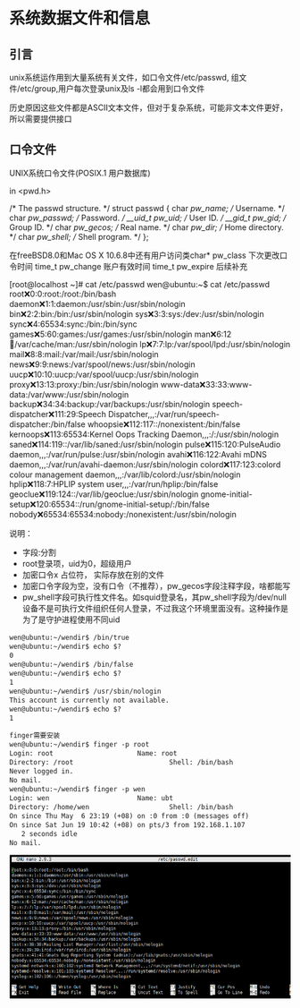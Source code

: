 # 系统数据文件和信息
## 引言
unix系统运作用到大量系统有关文件，如口令文件/etc/passwd, 组文件/etc/group,用户每次登录unix及ls -l都会用到口令文件

历史原因这些文件都是ASCII文本文件，但对于复杂系统，可能非文本文件更好，所以需要提供接口

## 口令文件

UNIX系统口令文件(POSIX.1 用户数据库)

in <pwd.h>

/* The passwd structure.  */
struct passwd
{
  char *pw_name;                /* Username.  */
  char *pw_passwd;              /* Password.  */
  __uid_t pw_uid;               /* User ID.  */
  __gid_t pw_gid;               /* Group ID.  */
  char *pw_gecos;               /* Real name.  */
  char *pw_dir;                 /* Home directory.  */
  char *pw_shell;               /* Shell program.  */
};

在freeBSD8.0和Mac OS X 10.6.8中还有用户访问类char* pw_class
下次更改口令时间 time_t pw_change
账户有效时间 time_t pw_expire
后续补充


[root@localhost ~]# cat /etc/passwd
wen@ubuntu:~$ cat /etc/passwd
root:x:0:0:root:/root:/bin/bash
daemon:x:1:1:daemon:/usr/sbin:/usr/sbin/nologin
bin:x:2:2:bin:/bin:/usr/sbin/nologin
sys:x:3:3:sys:/dev:/usr/sbin/nologin
sync:x:4:65534:sync:/bin:/bin/sync
games:x:5:60:games:/usr/games:/usr/sbin/nologin
man:x:6:12:man:/var/cache/man:/usr/sbin/nologin
lp:x:7:7:lp:/var/spool/lpd:/usr/sbin/nologin
mail:x:8:8:mail:/var/mail:/usr/sbin/nologin
news:x:9:9:news:/var/spool/news:/usr/sbin/nologin
uucp:x:10:10:uucp:/var/spool/uucp:/usr/sbin/nologin
proxy:x:13:13:proxy:/bin:/usr/sbin/nologin
www-data:x:33:33:www-data:/var/www:/usr/sbin/nologin
backup:x:34:34:backup:/var/backups:/usr/sbin/nologin
speech-dispatcher:x:111:29:Speech Dispatcher,,,:/var/run/speech-dispatcher:/bin/false
whoopsie:x:112:117::/nonexistent:/bin/false
kernoops:x:113:65534:Kernel Oops Tracking Daemon,,,:/:/usr/sbin/nologin
saned:x:114:119::/var/lib/saned:/usr/sbin/nologin
pulse:x:115:120:PulseAudio daemon,,,:/var/run/pulse:/usr/sbin/nologin
avahi:x:116:122:Avahi mDNS daemon,,,:/var/run/avahi-daemon:/usr/sbin/nologin
colord:x:117:123:colord colour management daemon,,,:/var/lib/colord:/usr/sbin/nologin
hplip:x:118:7:HPLIP system user,,,:/var/run/hplip:/bin/false
geoclue:x:119:124::/var/lib/geoclue:/usr/sbin/nologin
gnome-initial-setup:x:120:65534::/run/gnome-initial-setup/:/bin/false
nobody:x:65534:65534:nobody:/nonexistent:/usr/sbin/nologin


说明：
- 字段:分割
- root登录项，uid为0，超级用户
- 加密口令x 占位符， 实际存放在别的文件
- 加密口令字段为空，没有口令（不推荐），pw_gecos字段注释字段，啥都能写
-  pw_shell字段可执行性文件名。如squid登录名，其pw_shell字段为/dev/null设备不是可执行文件组织任何人登录，不过我这个环境里面没有。这种操作是为了是守护进程使用不同uid

~~~
wen@ubuntu:~/wendir$ /bin/true 
wen@ubuntu:~/wendir$ echo $?
0
wen@ubuntu:~/wendir$ /bin/false
wen@ubuntu:~/wendir$ echo $?
1
wen@ubuntu:~/wendir$ /usr/sbin/nologin 
This account is currently not available.
wen@ubuntu:~/wendir$ echo $?
1
~~~

~~~
finger需要安装
wen@ubuntu:~/wendir$ finger -p root
Login: root           			Name: root
Directory: /root                    	Shell: /bin/bash
Never logged in.
No mail.
wen@ubuntu:~/wendir$ finger -p wen
Login: wen            			Name: ubt
Directory: /home/wen                	Shell: /bin/bash
On since Thu May  6 23:19 (+08) on :0 from :0 (messages off)
On since Sat Jun 19 10:42 (+08) on pts/3 from 192.168.1.107
   2 seconds idle
No mail.
~~~

![sudo vipw](./pic/6-1.png)
